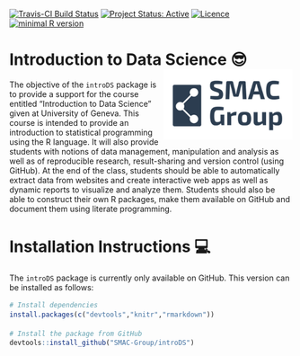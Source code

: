 
<!-- README.md is generated from README.Rmd. Please edit that file -->

[![Travis-CI Build
Status](https://travis-ci.org/SMAC-Group/introDS.svg?branch=master)](https://travis-ci.org/SMAC-Group/introDS)
[![Project Status:
Active](http://www.repostatus.org/badges/latest/active.svg)](http://www.repostatus.org/#active)
[![Licence](https://img.shields.io/badge/licence-AGPL--3.0-blue.svg)](https://opensource.org/licenses/AGPL-3.0)
[![minimal R
version](https://img.shields.io/badge/R%3E%3D-3.5.0-6666ff.svg)](https://cran.r-project.org/)

# Introduction to Data Science 😎 <a href="https://data-analytics-lab.net/"><img src="man/figures/logo.png" align="right" alt=" " width="230"></a>

The objective of the `introDS` package is to provide a support for the
course entitled “Introduction to Data Science” given at University of
Geneva. This course is intended to provide an introduction to
statistical programming using the R language. It will also provide
students with notions of data management, manipulation and analysis as
well as of reproducible research, result-sharing and version control
(using GitHub). At the end of the class, students should be able to
automatically extract data from websites and create interactive web apps
as well as dynamic reports to visualize and analyze them. Students
should also be able to construct their own R packages, make them
available on GitHub and document them using literate programming.

# Installation Instructions 💻

The `introDS` package is currently only available on GitHub. This
version can be installed as follows:

``` r
# Install dependencies
install.packages(c("devtools","knitr","rmarkdown"))

# Install the package from GitHub
devtools::install_github("SMAC-Group/introDS")
```
